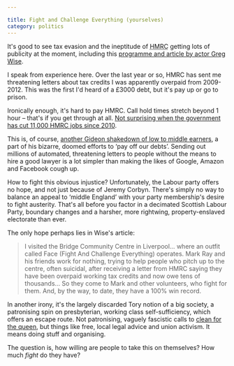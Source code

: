 ```yaml
---

title: Fight and Challenge Everything (yourselves)
category: politics
---
```


It's good to see tax evasion and the ineptitude of <abbr title="Her Majesty's Revenue and Customs">HMRC</abbr> getting lots of publicity at the moment, including this [programme and article by actor Greg Wise](http://www.theguardian.com/commentisfree/2016/feb/07/hmrc-tax-avoidance-dispatches-greg-wise-channel-4).

I speak from experience here. Over the last year or so, HMRC has sent me threatening letters about tax credits I was apparently overpaid from 2009-2012. This was the first I'd heard of a &pound;3000 debt, but it's pay up or go to prison.

Ironically enough, it's hard to pay HMRC. Call hold times stretch beyond 1 hour &#8211; that's if you get through at all. [Not surprising when the government has cut 11,000 HMRC jobs since 2010](http://www.theguardian.com/politics/2015/nov/12/hmrc-staff-braced-for-thousands-of-job-cuts-if-tax-offices-close).

This is, of course, [another Gideon shakedown of low to middle earners](/2015/07/how-i-got-rich-benefits-crackdown/), a part of his bizarre, doomed efforts to &#8216;pay off our debts&#8217;. Sending out millions of automated, threatening letters to people without the means to hire a good lawyer is a lot simpler than making the likes of Google, Amazon and Facebook cough up.

How to fight this obvious injustice? Unfortunately, the Labour party offers no hope, and not just because of Jeremy Corbyn. There's simply no way to balance an appeal to &#8216;middle England&#8217; with your party membership's desire to fight austerity. That's all before you factor in a decimated Scottish Labour Party, boundary changes and a harsher, more rightwing, property-enslaved electorate than ever.

The only hope perhaps lies in Wise's article:

> I visited the Bridge Community Centre in Liverpool&hellip; where an outfit called Face (Fight And Challenge Everything) operates. Mark Ray and his friends work for nothing, trying to help people who pitch up to the centre, often suicidal, after receiving a letter from HMRC saying they have been overpaid working tax credits and now owe tens of thousands&hellip; So they come to Mark and other volunteers, who fight for them. And, by the way, to date, they have a 100% win record.

In another irony, it's the largely discarded Tory notion of a big society, a patronising spin on presbyterian, working class self-sufficiency, which offers an escape route. Not patronising, vaguely fascistic calls to [clean for the queen](https://www.facebook.com/cleanforthequeen), but things like free, local legal advice and union activism. It means doing stuff and organising.

The question is, how willing are people to take this on themselves? How much _fight_ do they have?

